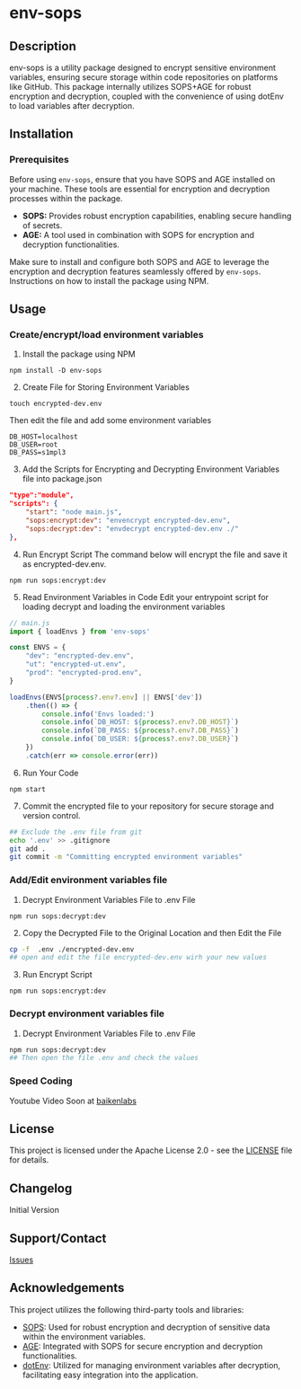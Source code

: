 # env-sops

## Description
env-sops is a utility package designed to encrypt sensitive environment variables, ensuring secure storage within code repositories on platforms like GitHub. This package internally utilizes SOPS+AGE for robust encryption and decryption, coupled with the convenience of using dotEnv to load variables after decryption.

## Installation
### Prerequisites

Before using `env-sops`, ensure that you have SOPS and AGE installed on your machine. These tools are essential for encryption and decryption processes within the package.

- **SOPS:** Provides robust encryption capabilities, enabling secure handling of secrets.
- **AGE:** A tool used in combination with SOPS for encryption and decryption functionalities.

Make sure to install and configure both SOPS and AGE to leverage the encryption and decryption features seamlessly offered by `env-sops`.
Instructions on how to install the package using NPM.

## Usage
### Create/encrypt/load environment variables
1. Install the package using NPM
```
npm install -D env-sops
```

2. Create File for Storing Environment Variables

```
touch encrypted-dev.env
```

Then edit the file and add some environment variables

```
DB_HOST=localhost
DB_USER=root
DB_PASS=s1mpl3
```


3. Add the Scripts for Encrypting and Decrypting Environment Variables file into package.json
``` JSON
"type":"module",
"scripts": {
    "start": "node main.js",
    "sops:encrypt:dev": "envencrypt encrypted-dev.env",
    "sops:decrypt:dev": "envdecrypt encrypted-dev.env ./"
},
```

4. Run Encrypt Script
The command below will encrypt the file and save it as encrypted-dev.env.
```
npm run sops:encrypt:dev
```

5. Read Environment Variables in Code
Edit your entrypoint script for loading decrypt and loading the environment variables

``` JavaScript
// main.js
import { loadEnvs } from 'env-sops'

const ENVS = {
    "dev": "encrypted-dev.env",
    "ut": "encrypted-ut.env",
    "prod": "encrypted-prod.env",
}

loadEnvs(ENVS[process?.env?.env] || ENVS['dev'])
    .then(() => {
        console.info('Envs loaded:')
        console.info(`DB_HOST: ${process?.env?.DB_HOST}`)
        console.info(`DB_PASS: ${process?.env?.DB_PASS}`)
        console.info(`DB_USER: ${process?.env?.DB_USER}`)
    })
    .catch(err => console.error(err))
```

6. Run Your Code
```
npm start
```

7. Commit the encrypted file to your repository for secure storage and version control.
``` bash
## Exclude the .env file from git
echo '.env' >> .gitignore
git add . 
git commit -m "Committing encrypted environment variables"
```


### Add/Edit environment variables file
1. Decrypt Environment Variables File to .env File
```
npm run sops:decrypt:dev
```
2. Copy the Decrypted File to the Original Location and then Edit the File
``` bash
cp -f  .env ./encrypted-dev.env
## open and edit the file encrypted-dev.env wirh your new values
```
3. Run Encrypt Script
```
npm run sops:encrypt:dev
```


### Decrypt environment variables file
1. Decrypt Environment Variables File to .env File
``` bash
npm run sops:decrypt:dev
## Then open the file .env and check the values
```


### Speed Coding
Youtube Video Soon at [baikenlabs](https://www.youtube.com/@baikenlabs)

## License
This project is licensed under the Apache License 2.0 - see the [LICENSE](LICENSE) file for details.

## Changelog
Initial Version

## Support/Contact
[Issues](https://github.com/mrosalesdiaz/env-sops/issues)

## Acknowledgements
This project utilizes the following third-party tools and libraries:

- [SOPS](https://github.com/getsops/sops): Used for robust encryption and decryption of sensitive data within the environment variables.
- [AGE](https://github.com/FiloSottile/age): Integrated with SOPS for secure encryption and decryption functionalities.
- [dotEnv](https://github.com/motdotla/dotenv): Utilized for managing environment variables after decryption, facilitating easy integration into the application.
